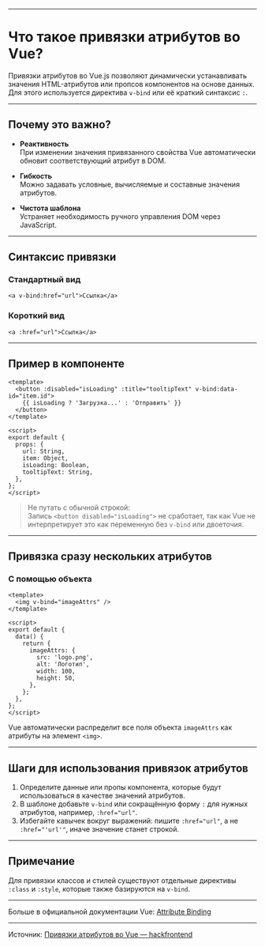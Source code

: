 
---

# Что такое привязки атрибутов во Vue?

Привязки атрибутов во Vue.js позволяют динамически устанавливать значения HTML-атрибутов или пропсов компонентов на основе данных. Для этого используется директива `v-bind` или её краткий синтаксис `:`.

---

## Почему это важно?

- **Реактивность**  
  При изменении значения привязанного свойства Vue автоматически обновит соответствующий атрибут в DOM.

- **Гибкость**  
  Можно задавать условные, вычисляемые и составные значения атрибутов.

- **Чистота шаблона**  
  Устраняет необходимость ручного управления DOM через JavaScript.

---

## Синтаксис привязки

### Стандартный вид

```vue
<a v-bind:href="url">Ссылка</a>
```

### Короткий вид

```vue
<a :href="url">Ссылка</a>
```

---

## Пример в компоненте

```vue
<template>
  <button :disabled="isLoading" :title="tooltipText" v-bind:data-id="item.id">
    {{ isLoading ? 'Загрузка...' : 'Отправить' }}
  </button>
</template>

<script>
export default {
  props: {
    url: String,
    item: Object,
    isLoading: Boolean,
    tooltipText: String,
  },
};
</script>
```

> Не путать с обычной строкой:  
> Запись `<button disabled="isLoading">` не сработает, так как Vue не интерпретирует это как переменную без `v-bind` или двоеточия.

---

## Привязка сразу нескольких атрибутов

### С помощью объекта

```vue
<template>
  <img v-bind="imageAttrs" />
</template>

<script>
export default {
  data() {
    return {
      imageAttrs: {
        src: 'logo.png',
        alt: 'Логотип',
        width: 100,
        height: 50,
      },
    };
  },
};
</script>
```

Vue автоматически распределит все поля объекта `imageAttrs` как атрибуты на элемент `<img>`.

---

## Шаги для использования привязок атрибутов

1. Определите данные или пропы компонента, которые будут использоваться в качестве значений атрибутов.
2. В шаблоне добавьте `v-bind` или сокращённую форму `:` для нужных атрибутов, например, `:href="url"`.
3. Избегайте кавычек вокруг выражений: пишите `:href="url"`, а не `:href="'url'"`, иначе значение станет строкой.

---

## Примечание

Для привязки классов и стилей существуют отдельные директивы `:class` и `:style`, которые также базируются на `v-bind`.

---

Больше в официальной документации Vue: [Attribute Binding](https://vuejs.org/guide/essentials/template-syntax.html#attribute-binding)

---

Источник: [Привязки атрибутов во Vue — hackfrontend](https://www.hackfrontend.com/docs/vue/v-bind)

